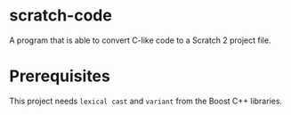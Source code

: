 # scratch-code
A program that is able to convert C-like code to a Scratch 2 project file.

# Prerequisites
This project needs `lexical cast` and `variant` from the Boost C++ libraries.
